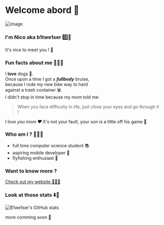 # Welcome abord 🚀

![image](https://raw.githubusercontent.com/ashleymcnamara/gophers/master/gopher_unicorn.png)
### I'm Nico aka b1twe1ser  0️⃣🍺 



It's nice to meet you ! 🌟 

### Fun facts about me 🙆🏼‍♂️
I **love** dogs 🐶.  
Once upon a time I got a **_fullbody_** bruise,  
because I rode my new bike way to hard  
against a trash container 🗑.  
I didn't stop in time  because my mom told me: 
> When you face difficulty in life, just close your eyes and go through it !

_I love you mom ❤️_ It's not your fault, your son is a little off his game 🙈

### Who am I ? 🤷🏼‍♂️
- full time computer science student 📚
- aspiring mobile developer 📱
- flyfishing enthusiast 🎣

### Want to know more ? 
[Check out my website 💁🏼‍♂️](https://b1twe1ser.gitbook.io/nico-rueckner/)

### Look at those stats ⬇️👀
![B1we1ser's GitHub stats](https://github-readme-stats.vercel.app/api?username=b1twe1ser&show_icons=true&theme=dark)


more comming soon 💭


<!--
**b1twe1ser/b1twe1ser** is a ✨ _special_ ✨ repository because its `README.md` (this file) appears on your GitHub profile.

Here are some ideas to get you started:

- 🔭 I’m currently working on ...
- 🌱 I’m currently learning ...
- 👯 I’m looking to collaborate on ...
- 🤔 I’m looking for help with ...
- 💬 Ask me about ...
- 📫 How to reach me: ...
- 😄 Pronouns: ...
- ⚡ Fun fact: ...
-->
